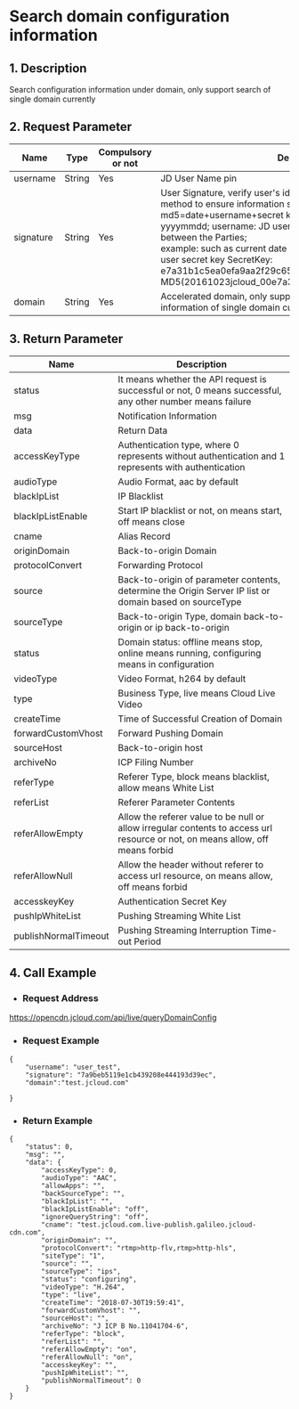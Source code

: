 # **Search domain configuration information**

## **1. Description**

Search configuration information under domain, only support search of single domain currently

## **2. Request Parameter**

| **Name**   | **Type** | **Compulsory or not** | **Description**                                                     |
| ---------- | -------- | ------------ | ------------------------------------------------------------ |
| username   | String   | Yes           | JD User Name pin                                                |
| signature | String   | Yes           | User Signature, verify user's identity information through md5 method to ensure information security.</br> md5=date+username+secret key SecretKey; date: format is yyyymmdd; username: JD user name pin secret key: agreed between the Parties;</br> example: such as current date 2016-10-23, user pin: jcloud_00, user secret key SecretKey: e7a31b1c5ea0efa9aa2f29c6559f7d61, then the signature is MD5(20161023jcloud_00e7a31b1c5ea0efa9aa2f29c6559f7d61) |
| domain     | String   | Yes           | Accelerated domain, only support search of configuration information of single domain currently|

## **3. Return Parameter**

| **Name**   | **Description** | 
| ---------- | -------- |
| status  | It means whether the API request is successful or not, 0 means successful, any other number means failure  | 
| msg  | Notification Information | 
| data | Return Data| 
| accessKeyType | Authentication type, where 0 represents without authentication and 1 represents with authentication | 
| audioType |Audio Format, aac by default | 
|blackIpList| IP Blacklist | 
|blackIpListEnable | Start IP blacklist or not, on means start, off means close  | 
|cname | Alias Record | 
|originDomain| Back-to-origin Domain | 
| protocolConvert|Forwarding Protocol  | 
|source | Back-to-origin of parameter contents, determine the Origin Server IP list or domain based on sourceType | 
| sourceType|Back-to-origin Type, domain back-to-origin or ip back-to-origin| 
|status | Domain status: offline means stop, online means running, configuring means in configuration| 
|videoType| Video Format, h264 by default | 
|type |Business Type, live means Cloud Live Video| 
| createTime | Time of Successful Creation of Domain | 
|forwardCustomVhost| Forward Pushing Domain| 
| sourceHost| Back-to-origin host | 
| archiveNo | ICP Filing Number | 
|referType | Referer Type, block means blacklist, allow means White List | 
|referList| Referer Parameter Contents | 
|referAllowEmpty | Allow the referer value to be null or allow irregular contents to access url resource or not, on means allow, off means forbid | 
| referAllowNull | Allow the header without referer to access url resource, on means allow, off means forbid | 
|accesskeyKey | Authentication Secret Key| 
|pushIpWhiteList | Pushing Streaming White List| 
|publishNormalTimeout | Pushing Streaming Interruption Time-out Period | 


## **4. Call Example**

- ### **Request Address**

https://opencdn.jcloud.com/api/live/queryDomainConfig

- ### **Request Example**

```
{
    "username": "user_test",
    "signature": "7a9beb5119e1cb439208e444193d39ec",
    "domain":"test.jcloud.com"
    
}
```

- ### **Return Example**
```
{
    "status": 0,
    "msg": "",
    "data": {
        "accessKeyType": 0,
        "audioType": "AAC",
        "allowApps": "",
        "backSourceType": "",
        "blackIpList": "",
        "blackIpListEnable": "off",
        "ignoreQueryString": "off",
        "cname": "test.jcloud.com.live-publish.galileo.jcloud-cdn.com",
        "originDomain": "",
        "protocolConvert": "rtmp>http-flv,rtmp>http-hls",
        "siteType": "1",
        "source": "",
        "sourceType": "ips",
        "status": "configuring",
        "videoType": "H.264",
        "type": "live",
        "createTime": "2018-07-30T19:59:41",
        "forwardCustomVhost": "",
        "sourceHost": "",
        "archiveNo": "J ICP B No.11041704-6",
        "referType": "block",
        "referList": "",
        "referAllowEmpty": "on",
        "referAllowNull": "on",
        "accesskeyKey": "",
        "pushIpWhiteList": "",
        "publishNormalTimeout": 0
    }
}
```
